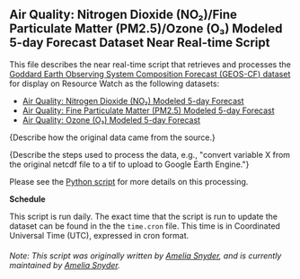 ## Air Quality: Nitrogen Dioxide (NO₂)/Fine Particulate Matter (PM2.5)/Ozone (O₃) Modeled 5-day Forecast Dataset Near Real-time Script
This file describes the near real-time script that retrieves and processes the [Goddard Earth Observing System Composition Forecast (GEOS-CF) dataset](https://gmao.gsfc.nasa.gov/weather_prediction/GEOS-CF/) for display on Resource Watch as the following datasets:
* [Air Quality: Nitrogen Dioxide (NO₂) Modeled 5-day Forecast](https://resourcewatch.org/data/explore/cit002-GMAO-Air-Quality-Forecast-NO2)
* [Air Quality: Fine Particulate Matter (PM2.5) Modeled 5-day Forecast](https://resourcewatch.org/data/explore/cit002-GMAO-Air-Quality-Forecast-PM25)
* [Air Quality: Ozone (O₃) Modeled 5-day Forecast](https://resourcewatch.org/data/explore/cit002-GMAO-Air-Quality-Forecast-O3)

{Describe how the original data came from the source.}

{Describe the steps used to process the data, e.g., "convert variable X from the original netcdf file to a tif to upload to Google Earth Engine."}

Please see the [Python script](https://github.com/resource-watch/nrt-scripts/blob/master/cit_002_gmao_air_quality/contents/src/__init__.py) for more details on this processing.

**Schedule**

This script is run daily. The exact time that the script is run to update the dataset can be found in the the `time.cron` file. This time is in Coordinated Universal Time (UTC), expressed in cron format.

###### Note: This script was originally written by [Amelia Snyder](https://www.wri.org/profile/amelia-snyder), and is currently maintained by [Amelia Snyder](https://www.wri.org/profile/amelia-snyder).
